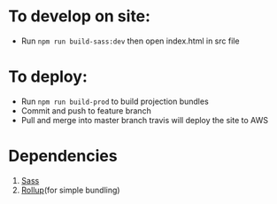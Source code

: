 # To develop on site:
- Run `npm run build-sass:dev` then open index.html in src file

# To deploy: 
- Run `npm run build-prod` to build projection bundles
- Commit and push to feature branch
- Pull and merge into master branch travis will deploy the site to AWS

# Dependencies
1. [Sass](https://sass-lang.com/)
2. [Rollup](https://rollupjs.org/guide/en)(for simple bundling)
